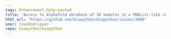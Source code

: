 ```yaml
---
tags: Enhancement,help-wanted
title: "Access to Alphafold database of 3D modules in a PDBList-like interface"
html_url: "https://github.com/biopython/biopython/issues/3990"
user: JoaoRodrigues
repo: biopython/biopython
---
```


